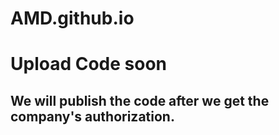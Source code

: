 # AMD.github.io
# Upload Code soon
## We will publish the code after we get the company's authorization.
